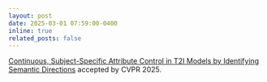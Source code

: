 ```yaml
---
layout: post
date: 2025-03-01 07:59:00-0400
inline: true
related_posts: false
---
```



[Continuous, Subject-Specific Attribute Control in T2I Models by Identifying Semantic Directions](https://arxiv.org/abs/2403.17064) accepted by CVPR 2025. 
